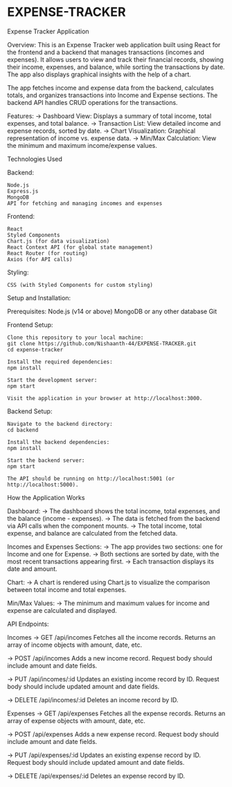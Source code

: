 # EXPENSE-TRACKER

Expense Tracker Application

Overview:
This is an Expense Tracker web application built using React for the frontend and a backend that manages transactions (incomes and expenses). It allows users to view and track their financial records, showing their income, expenses, and balance, while sorting the transactions by date. The app also displays graphical insights with the help of a chart.

The app fetches income and expense data from the backend, calculates totals, and organizes transactions into Income and Expense sections. The backend API handles CRUD operations for the transactions.

Features:
    -> Dashboard View: Displays a summary of total income, total expenses, and total balance.
    -> Transaction List: View detailed income and expense records, sorted by date.
    -> Chart Visualization: Graphical representation of income vs. expense data.
    -> Min/Max Calculation: View the minimum and maximum income/expense values.


Technologies Used

Backend:

    Node.js
    Express.js
    MongoDB
    API for fetching and managing incomes and expenses

Frontend:

    React
    Styled Components
    Chart.js (for data visualization)
    React Context API (for global state management)
    React Router (for routing)
    Axios (for API calls)

Styling:

    CSS (with Styled Components for custom styling)


Setup and Installation:

Prerequisites:
    Node.js (v14 or above)
    MongoDB or any other database
    Git

Frontend Setup:

    Clone this repository to your local machine:
    git clone https://github.com/Nishaanth-44/EXPENSE-TRACKER.git
    cd expense-tracker

    Install the required dependencies:
    npm install

    Start the development server:
    npm start

    Visit the application in your browser at http://localhost:3000.


Backend Setup:

    Navigate to the backend directory:
    cd backend

    Install the backend dependencies:
    npm install

    Start the backend server:
    npm start

    The API should be running on http://localhost:5001 (or http://localhost:5000).





How the Application Works

Dashboard:
    -> The dashboard shows the total income, total expenses, and the balance (income - expenses).
    -> The data is fetched from the backend via API calls when the component mounts.
    -> The total income, total expense, and balance are calculated from the fetched data.

Incomes and Expenses Sections:
    -> The app provides two sections: one for Income and one for Expense.
    -> Both sections are sorted by date, with the most recent transactions appearing first.
    -> Each transaction displays its date and amount.

Chart:
    -> A chart is rendered using Chart.js to visualize the comparison between total income and total expenses.

Min/Max Values:
    -> The minimum and maximum values for income and expense are calculated and displayed.





API Endpoints:

Incomes
-> GET /api/incomes
    Fetches all the income records.
    Returns an array of income objects with amount, date, etc.

-> POST /api/incomes
    Adds a new income record.
    Request body should include amount and date fields.

-> PUT /api/incomes/:id
    Updates an existing income record by ID.
    Request body should include updated amount and date fields.

-> DELETE /api/incomes/:id
    Deletes an income record by ID.
    
Expenses
-> GET /api/expenses
    Fetches all the expense records.
    Returns an array of expense objects with amount, date, etc.

-> POST /api/expenses
    Adds a new expense record.
    Request body should include amount and date fields.

-> PUT /api/expenses/:id
    Updates an existing expense record by ID.
    Request body should include updated amount and date fields.

-> DELETE /api/expenses/:id
    Deletes an expense record by ID.
